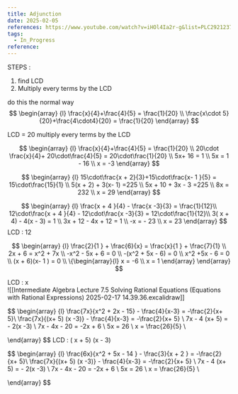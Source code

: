 ```yaml
---
title: Adjunction
date: 2025-02-05
references: https://www.youtube.com/watch?v=iHOl4Ia2r-g&list=PLC292123722B1B450&index=14
tags:
  - In_Progress
reference:
---
```

STEPS :  
1.  find LCD
2. Multiply every terms by the LCD 


do this the normal way  
$$
\begin{array} {l}
 \frac{x}{4}+\frac{4}{5}   = \frac{1}{20} \\
 \frac{x\cdot 5}{20}+\frac{4\cdot4}{20}   = \frac{1}{20}
\end{array} 
$$


LCD  = 20 
multiply every terms by the LCD 

$$
\begin{array} {l}
 \frac{x}{4}+\frac{4}{5}   = \frac{1}{20} \\
20\cdot \frac{x}{4}+ 20\cdot\frac{4}{5}   =  20\cdot\frac{1}{20} \\ 
5x+ 16  =  1  \\
5x =  1 - 16 \\
x  =  -3  
\end{array} 
$$

$$
\begin{array} {l}
 15\cdot\frac{x +  2}{3}+15\cdot\frac{x- 1 }{5}   = 15\cdot\frac{15}{1} \\
  5(x +  2) + 3(x- 1)    =225  \\
5x  + 10   + 3x  - 3      =225  \\
8x   =  232 \\
x  = 29 
\end{array} 
$$


$$
\begin{array} {l}
\frac{x +  4 }{4}   -  \frac{x -3}{3}  = \frac{1}{12}\\
12\cdot\frac{x +  4 }{4}   -  12\cdot\frac{x -3}{3}  = 12\cdot\frac{1}{12}\\
3( x + 4)  -  4(x   - 3)    = 1   \\
3x  +  12  - 4x   + 12  = 1   \\
-x  = -  23 \\
x = 23
\end{array} 
$$
LCD  :  12



$$
\begin{array} {l}
\frac{2}{1 }  +  \frac{6}{x}  =  \frac{x}{1 }  + \frac{7}{1} \\
2x   +  6  =  x^2  + 7x   \\
-x^2   -   5x   +  6  =  0    \\
-(x^2  + 5x  - 6)  =  0   \\
x^2   +5x - 6  = 0   \\
(x + 6)(x-  1 )  = 0   \\
\{\begin{array}{l}
x =  -6  \\
x = 1
\end{array}
 \end{array}
$$

LCD : x  
![[Intermediate Algebra Lecture 7.5 Solving Rational Equations (Equations with Rational Expressions) 2025-02-17 14.39.36.excalidraw]]


$$
\begin{array} {l}
\frac{7x}{x^2  +  2x   - 15}  - \frac{4}{x-3}  =  -\frac{2}{x+ 5}\\
\frac{7x}{(x+ 5) (x -3)}  - \frac{4}{x-3}  =  -\frac{2}{x+ 5}  \\
7x   -  4 (x+ 5)   =  -  2(x -3)     \\
7x   -  4x  - 20   =  -2x  + 6   \\
5x   = 26   \\
x   = \frac{26}{5} \\

 \end{array}
$$
LCD  : ( x + 5) (x - 3)


$$
\begin{array} {l}
\frac{6x}{x^2  + 5x   -  14 }  - \frac{3}{x   +   2 }  =  -\frac{2}{x+ 5}\\
\frac{7x}{(x+ 5) (x -3)}  - \frac{4}{x-3}  =  -\frac{2}{x+ 5}  \\
7x   -  4 (x+ 5)   =  -  2(x -3)     \\
7x   -  4x  - 20   =  -2x  + 6   \\
5x   = 26   \\
x   = \frac{26}{5} \\

 \end{array}
$$